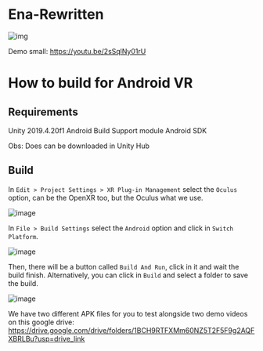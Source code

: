 # Ena-Rewritten


![img](https://github.com/Project-OMA/Ena-Rewritten/assets/15125899/510980a0-99b1-4440-aa59-047c92e2fe09)

Demo small: https://youtu.be/2sSqlNy01rU


# How to build for Android VR
## Requirements

Unity 2019.4.20f1
Android Build Support module
Android SDK

Obs: Does can be downloaded in Unity Hub

## Build
In `Edit > Project Settings > XR Plug-in Management` select the `Oculus` option, can be the OpenXR too, but the Oculus what we use.

![image](https://github.com/Project-OMA/Ena-Rewritten/assets/15125899/3f7f7de7-bd0e-42c8-b88c-f2bd982920f0)

In `File > Build Settings` select the `Android` option and click in `Switch Platform`.

![image](https://github.com/Project-OMA/Ena-Rewritten/assets/15125899/421a8a46-479c-4ae0-a88d-b457ce22d024)

Then, there will be a button called `Build And Run`, click in it and wait the build finish.
Alternatively, you can click in `Build` and select a folder to save the build.

![image](https://github.com/Project-OMA/Ena-Rewritten/assets/15125899/5783f218-d29a-4e53-aab8-04fa276ff851)

We have two different APK files for you to test alongside two demo videos on this google drive:
https://drive.google.com/drive/folders/1BCH9RTFXMm60NZ5T2F5F9g2AQFXBRLBu?usp=drive_link

